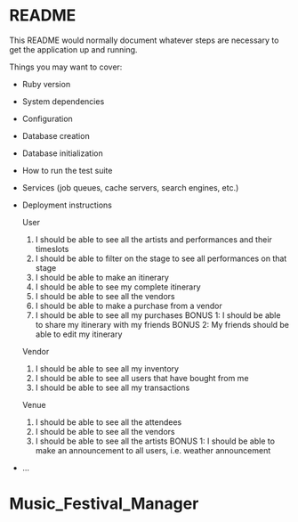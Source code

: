 # README

This README would normally document whatever steps are necessary to get the
application up and running.

Things you may want to cover:

* Ruby version

* System dependencies

* Configuration

* Database creation

* Database initialization

* How to run the test suite

* Services (job queues, cache servers, search engines, etc.)

* Deployment instructions

  User
  1. I should be able to see all the artists and performances and their timeslots
  2. I should be able to filter on the stage to see all performances on that stage
  3. I should be able to make an itinerary
  4. I should be able to see my complete itinerary
  5. I should be able to see all the vendors
  6. I should be able to make a purchase from a vendor
  7. I should be able to see all my purchases
  BONUS 1: I should be able to share my itinerary with my friends
  BONUS 2: My friends should be able to edit my itinerary

  Vendor
  1. I should be able to see all my inventory
  2. I should be able to see all users that have bought from me
  3. I should be able to see all my transactions

  Venue
  1. I should be able to see all the attendees
  2. I should be able to see all the vendors
  3. I should be able to see all the artists
  BONUS 1: I should be able to make an announcement to all users, i.e. weather announcement





* ...
# Music_Festival_Manager
